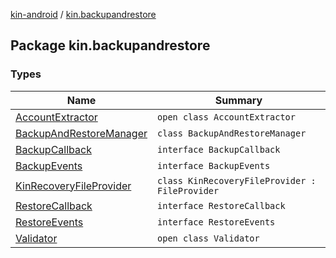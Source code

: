 [kin-android](../index.md) / [kin.backupandrestore](./index.md)

## Package kin.backupandrestore

### Types

| Name | Summary |
|---|---|
| [AccountExtractor](-account-extractor/index.md) | `open class AccountExtractor` |
| [BackupAndRestoreManager](-backup-and-restore-manager/index.md) | `class BackupAndRestoreManager` |
| [BackupCallback](-backup-callback/index.md) | `interface BackupCallback` |
| [BackupEvents](-backup-events/index.md) | `interface BackupEvents` |
| [KinRecoveryFileProvider](-kin-recovery-file-provider/index.md) | `class KinRecoveryFileProvider : FileProvider` |
| [RestoreCallback](-restore-callback/index.md) | `interface RestoreCallback` |
| [RestoreEvents](-restore-events/index.md) | `interface RestoreEvents` |
| [Validator](-validator/index.md) | `open class Validator` |
